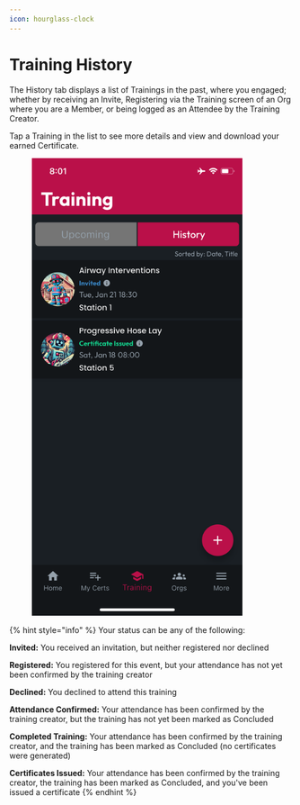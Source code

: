 ```yaml
---
icon: hourglass-clock
---
```


# Training History

The History tab displays a list of Trainings in the past, where you engaged; whether by receiving an Invite, Registering via the Training screen of an Org where you are a Member, or being logged as an Attendee by the Training Creator.

Tap a Training in the list to see more details and view and download your earned Certificate.

<figure><img src="../.gitbook/assets/1.0.0-training-history.PNG" alt="" width="375"><figcaption></figcaption></figure>

{% hint style="info" %}
Your status can be any of the following:

**Invited:** You received an invitation, but neither registered nor declined

**Registered:** You registered for this event, but your attendance has not yet been confirmed by the training creator

**Declined:** You declined to attend this training

**Attendance Confirmed:** Your attendance has been confirmed by the training creator, but the training has not yet been marked as Concluded

**Completed Training:** Your attendance has been confirmed by the training creator, and the training has been marked as Concluded (no certificates were generated)

**Certificates Issued:** Your attendance has been confirmed by the training creator, the training has been marked as Concluded, and you've been issued a certificate
{% endhint %}

